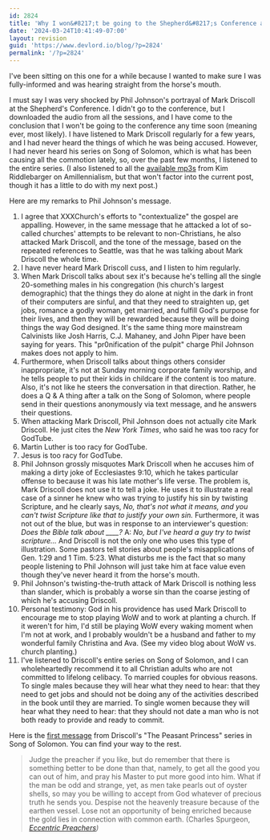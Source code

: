 ```yaml
---
id: 2824
title: 'Why I won&#8217;t be going to the Shepherd&#8217;s Conference anytime soon, part 1: Phil Johnson'
date: '2024-03-24T10:41:49-07:00'
layout: revision
guid: 'https://www.devlord.io/blog/?p=2824'
permalink: '/?p=2824'
---
```


I've been sitting on this one for a while because I wanted to make sure I was fully-informed and was hearing straight from the horse's mouth.

I must say I was very shocked by Phil Johnson's portrayal of Mark Driscoll at the Shepherd's Conference. I didn't go to the conference, but I downloaded the audio from all the sessions, and I have come to the conclusion that I won't be going to the conference any time soon (meaning ever, most likely). I have listened to Mark Driscoll regularly for a few years, and I had never heard the things of which he was being accused. However, I had never heard his series on Song of Solomon, which is what has been causing all the commotion lately, so, over the past few months, I listened to the entire series. (I also listened to all the <a href="/2009/06/07/kim-riddlebarger-mp3s/">available mp3s</a> from Kim Riddlebarger on Amillennialism, but that won't factor into the current post, though it has a little to do with my next post.)

Here are my remarks to Phil Johnson's message.

<ol>
    <li>I agree that XXXChurch's efforts to "contextualize" the gospel are appalling. However, in the same message that he attacked a lot of so-called churches' attempts to be relevant to non-Christians, he also attacked Mark Driscoll, and the tone of the message, based on the repeated references to Seattle, was that he was talking about Mark Driscoll the whole time.</li>
    <li>I have never heard Mark Driscoll cuss, and I listen to him regularly.</li>
    <li>When Mark Driscoll talks about sex it's because he's telling all the single 20-something males in his congregation (his church's largest demographic) that the things they do alone at night in the dark in front of their computers are sinful, and that they need to straighten up, get jobs, romance a godly woman, get married, and fulfill God's purpose for their lives, and then they will be rewarded because they will be doing things the way God designed. It's the same thing more mainstream Calvinists like Josh Harris, C.J. Mahaney, and John Piper have been saying for years. This "pr0nification of the pulpit" charge Phil Johnson makes does not apply to him.</li>
    <li>Furthermore, when Driscoll talks about things others consider inappropriate, it's not at Sunday morning corporate family worship, and he tells people to put their kids in childcare if the content is too mature. Also, it's not like he steers the conversation in that direction. Rather, he does a Q &amp; A thing after a talk on the Song of Solomon, where people send in their questions anonymously via text message, and he answers their questions.</li>
    <li>When attacking Mark Driscoll, Phil Johnson does not actually cite Mark Driscoll. He just cites the <span style="font-style:italic;">New York Times</span>, who said he was too racy for GodTube.</li>
    <li>Martin Luther is too racy for GodTube.</li>
    <li>Jesus is too racy for GodTube.</li>
    <li>Phil Johnson grossly misquotes Mark Driscoll when he accuses him of making a dirty joke of Ecclesiastes 9:10, which he takes particular offense to because it was his late mother's life verse. The problem is, Mark Driscoll does not use it to tell a joke. He uses it to illustrate a real case of a sinner he knew who was trying to justify his sin by twisting Scripture, and he clearly says, <span style="font-style:italic;">No, that's not what it means, and you can't twist Scripture like that to justify your own sin.</span> Furthermore, it was not out of the blue, but was in response to an interviewer's question: <span style="font-style:italic;">Does the Bible talk about ____?</span> A:<span style="font-style:italic;"> No, but I've heard a guy try to twist scripture...</span> And Driscoll is not the only one who uses this type of illustration. Some pastors tell stories about people's misapplications of Gen. 1:29 and 1 Tim. 5:23. What disturbs me is the fact that so many people listening to Phil Johnson will just take him at face value even though they've never heard it from the horse's mouth.</li>
    <li>Phil Johnson's twisting-the-truth attack of Mark Driscoll is nothing less than slander, which is probably a worse sin than the coarse jesting of which he's accusing Driscoll.</li>
    <li>Personal testimony: God in his providence has used Mark Driscoll to encourage me to stop playing WoW and to work at planting a church. If it weren't for him, I'd still be playing WoW every waking moment when I'm not at work, and I probably wouldn't be a husband and father to my wonderful family Christina and Ava. (See my video blog about WoW vs. church planting.)</li>
    <li>I've listened to Driscoll's entire series on Song of Solomon, and I can wholeheartedly recommend it to all Christian adults who are not committed to lifelong celibacy. To married couples for obvious reasons. To single males because they will hear what they need to hear: that they need to get jobs and should not be doing any of the activities described in the book until they are married. To single women because they will hear what they need to hear: that they should not date a man who is not both ready to provide and ready to commit.</li>
</ol>

Here is the <a href="http://www.marshillchurch.org/media/the-peasant-princess/let-him-kiss-me">first message</a> from Driscoll's "The Peasant Princess" series in Song of Solomon. You can find your way to the rest.

<blockquote>Judge the preacher if you like, but do remember that there is something better to be done than that, namely, to get all the good you can out of him, and pray his Master to put more good into him. What if the man be odd and strange, yet, as men take pearls out of oyster shells, so may you be willing to accept from God whatever of precious truth he sends you. Despise not the heavenly treasure because of the earthen vessel. Lose not an opportunity of being enriched because the gold lies in connection with common earth. (Charles Spurgeon, <span style="font-style:italic;"><a href="http://books.google.com/books?id=ax2TXymx0CUC&amp;pg=PA62&amp;lpg=PA62&amp;dq=spurgeon+%22judge+the+preacher+if+you+like%22&amp;source=bl&amp;ots=B2HcvdY7jy&amp;sig=sRXno-cYD6GtOSxykbRtVyUZ70k&amp;hl=en&amp;ei=17PNSYCDG4v-swOGlKmhAw&amp;sa=X&amp;oi=book_result&amp;resnum=1&amp;ct=result">Eccentric Preachers</a>)</span></blockquote>